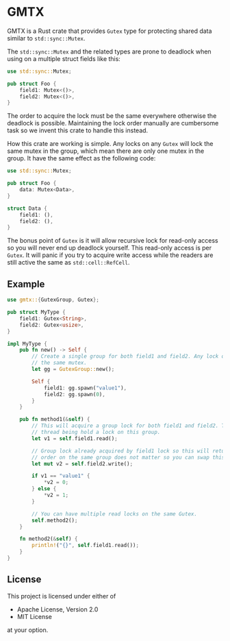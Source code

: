 # GMTX

GMTX is a Rust crate that provides `Gutex` type for protecting shared data similar to
`std::sync::Mutex`.

The `std::sync::Mutex` and the related types are prone to deadlock when using on a multiple struct
fields like this:

```rust
use std::sync::Mutex;

pub struct Foo {
    field1: Mutex<()>,
    field2: Mutex<()>,
}
```

The order to acquire the lock must be the same everywhere otherwise the deadlock is possible.
Maintaining the lock order manually are cumbersome task so we invent this crate to handle this
instead.

How this crate are working is simple. Any locks on any `Gutex` will lock the same mutex in the
group, which mean there are only one mutex in the group. It have the same effect as the following
code:

```rust
use std::sync::Mutex;

pub struct Foo {
    data: Mutex<Data>,
}

struct Data {
    field1: (),
    field2: (),
}
```

The bonus point of `Gutex` is it will allow recursive lock for read-only access so you will never
end up deadlock yourself. This read-only access is per `Gutex`. It will panic if you try to acquire
write access while the readers are still active the same as `std::cell::RefCell`.

## Example

```rust
use gmtx::{GutexGroup, Gutex};

pub struct MyType {
    field1: Gutex<String>,
    field2: Gutex<usize>,
}

impl MyType {
    pub fn new() -> Self {
        // Create a single group for both field1 and field2. Any lock on the same group will lock
        // the same mutex.
        let gg = GutexGroup::new();

        Self {
            field1: gg.spawn("value1"),
            field2: gg.spawn(0),
        }
    }

    pub fn method1(&self) {
        // This will acquire a group lock for both field1 and field2. This will block if the other
        // thread being hold a lock on this group.
        let v1 = self.field1.read();

        // Group lock already acquired by field1 lock so this will return immediately. The lock
        // order on the same group does not matter so you can swap this line with the above line.
        let mut v2 = self.field2.write();

        if v1 == "value1" {
            *v2 = 0;
        } else {
            *v2 = 1;
        }

        // You can have multiple read locks on the same Gutex.
        self.method2();
    }

    fn method2(&self) {
        println!("{}", self.field1.read());
    }
}
```

## License

This project is licensed under either of

- Apache License, Version 2.0
- MIT License

at your option.
